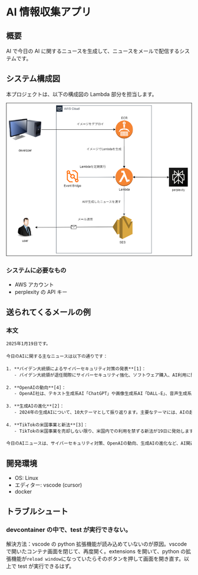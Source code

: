 # AI 情報収集アプリ

## 概要

AI で今日の AI に関するニュースを生成して、ニュースをメールで配信するシステムです。

## システム構成図

本プロジェクトは、以下の構成図の Lambda 部分を担当します。

![システム構成図](./assets/system_configuration.png)

### システムに必要なもの

-   AWS アカウント
-   perplexity の API キー

## 送られてくるメールの例

### 本文

```txt
2025年1月19日です。

今日のAIに関する主なニュースは以下の通りです：

1. **バイデン大統領によるサイバーセキュリティ対策の発表**[1]：
   - バイデン大統領が退任間際にサイバーセキュリティ強化、ソフトウェア購入、AI利用に関する包括的な大統領令を発表しました。これにより連邦機関のサイバーセキュリティ強化が図られ、AIの防衛分野での活用が模索され、サイバー攻撃への制裁基準が引き下げられます。

2. **OpenAIの動向**[4]：
   - OpenAI社は、テキスト生成系AI「ChatGPT」や画像生成系AI「DALL-E」、音声生成系AI「Whisper」などのAIモデルを開発・公開しています。最近ではCEOであるサム・アルトマン氏の解任や社長の辞任により、混乱の渦中であることが報道されています。

3. **生成AIの進化**[2]：
   - 2024年の生成AIについて、10大テーマとして振り返ります。主要なテーマには、AIの超進化、生成AI価格競争の激化、生成AIツールの独自進化、企業での基本ツール化、そしてマルチモーダルの本格化などがあります。

4. **TikTokの米国事業と新法**[3]：
   - TikTokの米国事業を売却しない限り、米国内での利用を禁ずる新法が19日に発効します。パープレキシティはAIによる検索ツールを開発しています。

今日のAIニュースは、サイバーセキュリティ対策、OpenAIの動向、生成AIの進化など、AI関連の重要な話題を中心に広がっています。
```

## 開発環境

-   OS: Linux
-   エディター: vscode (cursor)
-   docker

## トラブルシュート

### devcontainer の中で、test が実行できない。

解決方法：vscode の python 拡張機能が読み込めていないのが原因。vscode で開いたコンテナ画面を閉じて、再度開く。extensions を開いて、python の拡張機能が`reload window`になっていたらそのボタンを押して画面を開き直す。以上で test が実行できるはず。
